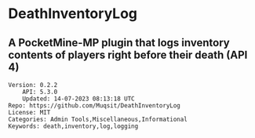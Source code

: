 # DeathInventoryLog
## A PocketMine-MP plugin that logs inventory contents of players right before their death (API 4)
```properties
Version: 0.2.2
    API: 5.3.0
    Updated: 14-07-2023 08:13:18 UTC
Repo: https://github.com/Muqsit/DeathInventoryLog
License: MIT
Categories: Admin Tools,Miscellaneous,Informational
Keywords: death,inventory,log,logging
```